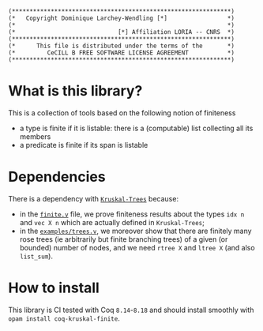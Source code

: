 ```
(**************************************************************)
(*   Copyright Dominique Larchey-Wendling [*]                 *)
(*                                                            *)
(*                             [*] Affiliation LORIA -- CNRS  *)
(**************************************************************)
(*      This file is distributed under the terms of the       *)
(*         CeCILL B FREE SOFTWARE LICENSE AGREEMENT           *)
(**************************************************************)
```
[comment]: # ( ∀ → ∃ ⋀ ⋁ ⇒ )

# What is this library?

This is a collection of tools based on the following notion of finiteness
- a type is finite if it is listable: there is a (computable) list collecting all its members
- a predicate is finite if its span is listable

# Dependencies

There is a dependency with [`Kruskal-Trees`](https://github.com/DmxLarchey/Kruskal-Trees) because:
- in the [`finite.v`](theories/finite.v) file, we prove finiteness results about the types `idx n` and `vec X n` which are actually defined in `Kruskal-Trees`;
- in the [`examples/trees.v`](theories/examples/trees.v), we moreover show that there are finitely many rose trees (ie arbitrarily but finite branching trees) of a given (or bounded) number of nodes, and we need `rtree X` and `ltree X` (and also `list_sum`).

# How to install

This library is CI tested with Coq `8.14`-`8.18` and should install smoothly with `opam install coq-kruskal-finite`.

